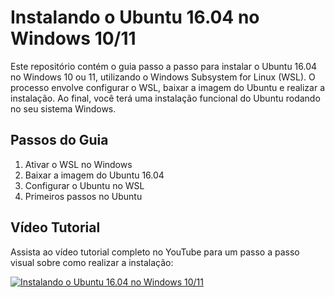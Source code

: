 # Instalando o Ubuntu 16.04 no Windows 10/11

Este repositório contém o guia passo a passo para instalar o Ubuntu 16.04 no Windows 10 ou 11, utilizando o Windows Subsystem for Linux (WSL). O processo envolve configurar o WSL, baixar a imagem do Ubuntu e realizar a instalação. Ao final, você terá uma instalação funcional do Ubuntu rodando no seu sistema Windows.

## Passos do Guia

1. Ativar o WSL no Windows
2. Baixar a imagem do Ubuntu 16.04
3. Configurar o Ubuntu no WSL
4. Primeiros passos no Ubuntu

## Vídeo Tutorial

Assista ao vídeo tutorial completo no YouTube para um passo a passo visual sobre como realizar a instalação:

[![Instalando o Ubuntu 16.04 no Windows 10/11](https://img.youtube.com/vi/7lwI2symYbc/0.jpg)](https://www.youtube.com/watch?v=7lwI2symYbc)
